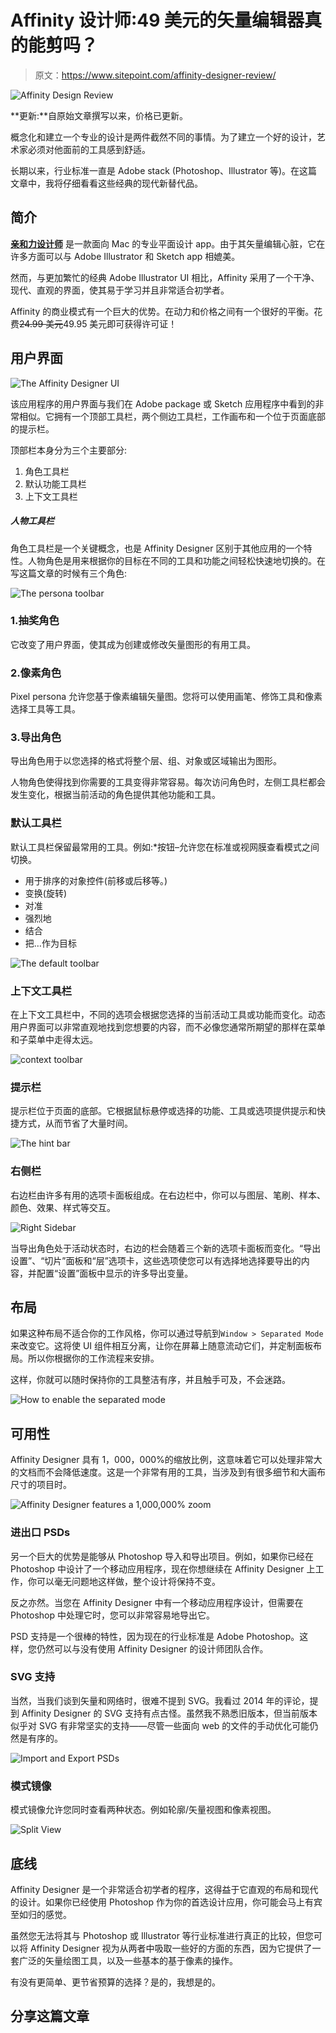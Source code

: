 # Affinity 设计师:49 美元的矢量编辑器真的能剪吗？

> 原文：<https://www.sitepoint.com/affinity-designer-review/>

![Affinity Design Review](img/145bbad5154f4139ac51a69a9c9c5041.png)

**更新:**自原始文章撰写以来，价格已更新。

概念化和建立一个专业的设计是两件截然不同的事情。为了建立一个好的设计，艺术家必须对他面前的工具感到舒适。

长期以来，行业标准一直是 Adobe stack (Photoshop、Illustrator 等)。在这篇文章中，我将仔细看看这些经典的现代新替代品。

## 简介

[**亲和力设计师**](https://affinity.serif.com/en-gb/designer/) 是一款面向 Mac 的专业平面设计 app。由于其矢量编辑心脏，它在许多方面可以与 Adobe Illustrator 和 Sketch app 相媲美。

然而，与更加繁忙的经典 Adobe Illustrator UI 相比，Affinity 采用了一个干净、现代、直观的界面，使其易于学习并且非常适合初学者。

Affinity 的商业模式有一个巨大的优势。在动力和价格之间有一个很好的平衡。花费~~24.99 美元~~49.95 美元即可获得许可证！

## 用户界面

![The Affinity Designer UI](img/da51c8594354d7c04fcd697883d6ab6c.png)

该应用程序的用户界面与我们在 Adobe package 或 Sketch 应用程序中看到的非常相似。它拥有一个顶部工具栏，两个侧边工具栏，工作画布和一个位于页面底部的提示栏。

顶部栏本身分为三个主要部分:

1.  角色工具栏
2.  默认功能工具栏
3.  上下文工具栏

##### 人物工具栏

角色工具栏是一个关键概念，也是 Affinity Designer 区别于其他应用的一个特性。人物角色是用来根据你的目标在不同的工具和功能之间轻松快速地切换的。在写这篇文章的时候有三个角色:

![The persona toolbar](img/bddc31d6bf34a95f4357f48db136cc87.png)

### 1.抽奖角色

它改变了用户界面，使其成为创建或修改矢量图形的有用工具。

### 2.像素角色

Pixel persona 允许您基于像素编辑矢量图。您将可以使用画笔、修饰工具和像素选择工具等工具。

### 3.导出角色

导出角色用于以您选择的格式将整个层、组、对象或区域输出为图形。

人物角色使得找到你需要的工具变得非常容易。每次访问角色时，左侧工具栏都会发生变化，根据当前活动的角色提供其他功能和工具。

### 默认工具栏

默认工具栏保留最常用的工具。例如:*按钮–允许您在标准或视网膜查看模式之间切换。

*   用于排序的对象控件(前移或后移等。)
*   变换(旋转)
*   对准
*   强烈地
*   结合
*   把…作为目标

![The default toolbar ](img/3889d6802747c8641645ca9cdade273b.png)

### 上下文工具栏

在上下文工具栏中，不同的选项会根据您选择的当前活动工具或功能而变化。动态用户界面可以非常直观地找到您想要的内容，而不必像您通常所期望的那样在菜单和子菜单中走得太远。

![context toolbar](img/c8b9cb654a8a4775d7b46fea43512936.png)

### 提示栏

提示栏位于页面的底部。它根据鼠标悬停或选择的功能、工具或选项提供提示和快捷方式，从而节省了大量时间。

![The hint bar ](img/30f1af9d50bbaf60bb306dd2277fc2f9.png)

### 右侧栏

右边栏由许多有用的选项卡面板组成。在右边栏中，你可以与图层、笔刷、样本、颜色、效果、样式等交互。

![Right Sidebar](img/845b93778fed0347c19dbbfafb154673.png)

当导出角色处于活动状态时，右边的栏会随着三个新的选项卡面板而变化。“导出设置”、“切片”面板和“层”选项卡，这些选项使您可以有选择地选择要导出的内容，并配置“设置”面板中显示的许多导出变量。

## 布局

如果这种布局不适合你的工作风格，你可以通过导航到`Window > Separated Mode`来改变它。这将使 UI 组件相互分离，让你在屏幕上随意流动它们，并定制面板布局。所以你根据你的工作流程来安排。

这样，你就可以随时保持你的工具整洁有序，并且触手可及，不会迷路。

![How to enable the separated mode](img/f5da9b33c53562aff02e7cede2af7fae.png)

## 可用性

Affinity Designer 具有 1，000，000%的缩放比例，这意味着它可以处理非常大的文档而不会降低速度。这是一个非常有用的工具，当涉及到有很多细节和大画布尺寸的项目时。

![Affinity Designer features a 1,000,000% zoom](img/e789071795c696a602e034c8f6bdcb1c.png)

### **进出口 PSDs**

另一个巨大的优势是能够从 Photoshop 导入和导出项目。例如，如果你已经在 Photoshop 中设计了一个移动应用程序，现在你想继续在 Affinity Designer 上工作，你可以毫无问题地这样做，整个设计将保持不变。

反之亦然。当您在 Affinity Designer 中有一个移动应用程序设计，但需要在 Photoshop 中处理它时，您可以非常容易地导出它。

PSD 支持是一个很棒的特性，因为现在的行业标准是 Adobe Photoshop。这样，您仍然可以与没有使用 Affinity Designer 的设计师团队合作。

### SVG 支持

当然，当我们谈到矢量和网络时，很难不提到 SVG。我看过 2014 年的评论，提到 Affinity Designer 的 SVG 支持有点古怪。虽然我不熟悉旧版本，但当前版本似乎对 SVG 有非常坚实的支持——尽管一些面向 web 的文件的手动优化可能仍然是有序的。

![Import and Export PSDs](img/1b97c291b9393495cd488e008a1c7c5b.png)

### 模式镜像

模式镜像允许您同时查看两种状态。例如轮廓/矢量视图和像素视图。

![Split View](img/a4af6f001b69f9e195064861940826f3.png)

## 底线

Affinity Designer 是一个非常适合初学者的程序，这得益于它直观的布局和现代的设计。如果你已经使用 Photoshop 作为你的首选设计应用，你可能会马上有宾至如归的感觉。

虽然您无法将其与 Photoshop 或 Illustrator 等行业标准进行真正的比较，但您可以将 Affinity Designer 视为从两者中吸取一些好的方面的东西，因为它提供了一套广泛的矢量绘图工具，以及一些基本的基于像素的操作。

有没有更简单、更节省预算的选择？是的，我想是的。

## 分享这篇文章